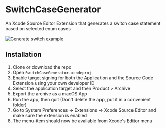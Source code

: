 # SwitchCaseGenerator
An Xcode Source Editor Extension that generates a switch case statement based on selected enum cases

![Generate switch example](https://github.com/timaktimak/SwitchCaseGenerator/blob/master/Assets/Example.gif)

## Installation

1. Clone or download the repo
2. Open ``SwitchCaseGenerator.xcodeproj``
3. Enable target signing for both the Application and the Source Code Extension using your own developer ID
4. Select the application target and then Product > Archive
5. Export the archive as a macOS App
6. Run the app, then quit (Don't delete the app, put it in a convenient folder)
7. Go to System Preferences -> Extensions -> Xcode Source Editor and make sure the extension is enabled
8. The menu-item should now be available from Xcode's Editor menu
